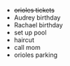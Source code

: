 * ~~orioles tickets~~
* Audrey birthday
* Rachael birthday
* set up pool
* haircut 
* call mom
* orioles parking
